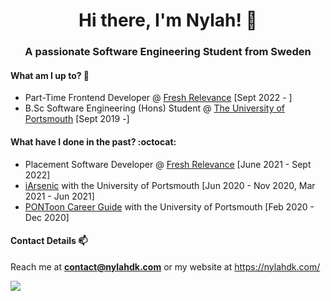 <h1 align="center"> Hi there, I'm Nylah! 🌸 </h1>
<h3 align="center">A passionate Software Engineering Student from Sweden</h3>

#### What am I up to? 🐨
* Part-Time Frontend Developer @ [Fresh Relevance](https://www.freshrelevance.com/) [Sept 2022 - ]
* B.Sc Software Engineering (Hons) Student @ [The University of Portsmouth](https://www.port.ac.uk/) [Sept 2019 -]

#### What have I done in the past? :octocat:
* Placement Software Developer @ [Fresh Relevance](https://www.freshrelevance.com/) [June 2021 - Sept 2022]
* [iArsenic](https://github.com/portsoc/iArsenic) with the University of Portsmouth [Jun 2020 - Nov 2020, Mar 2021 - Jun 2021]
* [PONToon Career Guide](https://github.com/pontoonapps/CareerGuide) with the University of Portsmouth [Feb 2020 - Dec 2020]

#### Contact Details 📫
Reach me at **contact@nylahdk.com**
or my website at https://nylahdk.com/

![](https://komarev.com/ghpvc/?username=TxJson&color=ff69b4)
